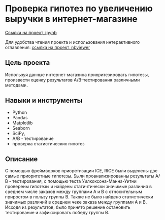 # Проверка гипотез по увеличению выручки в интернет-магазине

[Ссылка на проект, ipynb](https://github.com/aleksandratucker/Portfolio/blob/main/Increasing%20online%20store%20revenue/increasing_revenue_online_store.ipynb)

Для удобства чтения проекта и использования интерактивного оглавления: [ссылка на проект, nbviewer](https://nbviewer.org/github/aleksandratucker/Portfolio/blob/main/Increasing%20online%20store%20revenue/increasing_revenue_online_store.ipynb)

## Цель проекта

Используя данные интернет-магазина приоритезировать гипотезы, произвести оценку результатов A/B-тестирования различными методами.



## Навыки и инструменты
- Python
- Pandas
- Matplotlib
- Seaborn
- SciPy,
- A/B - тестирование
- проверка статистических гипотез



## Описание
С помощью фреймворков приоретизации ICE, RICE были выделены две самые приоритетные гипотезы. 
Были проанализированны результаты А/В - тестирования, с помощью теста Уилкоксона-Манна-Уитни проверены гипотезы и найдены статичтически значимые различия в среднем числе заказов между группами A и B с относительным приростом в пользу группы B. Также не было найдено статистически значимых различий в среднем чеке заказа между группами A и B. Исходя из результатов, было принято решение остановить тестирование и зафиксировать победу группы B. 

